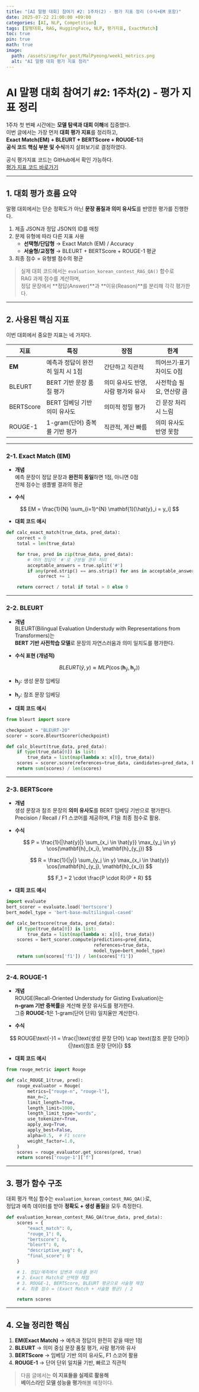```yaml
---
title: "[AI 말평 대회] 참여기 #2: 1주차(2) - 평가 지표 정리 (수식+EM 포함)"
date: 2025-07-22 21:00:00 +09:00
categories: [AI, NLP, Competition]
tags: [말평대회, RAG, HuggingFace, NLP, 평가지표, ExactMatch]
toc: true
pin: true
math: true
image:
  path: /assets/img/for_post/MalPyeong/week1_metrics.png
  alt: "AI 말평 대회 평가 지표 정리"
---
```


# AI 말평 대회 참여기 #2: 1주차(2) - 평가 지표 정리

1주차 첫 번째 시간에는 **모델 탐색과 대회 이해**에 집중했다.  
이번 글에서는 가장 먼저 **대회 평가 지표**를 정리하고,  
**Exact Match(EM) + BLEURT + BERTScore + ROUGE-1**과  
**공식 코드 핵심 부분 및 수식**까지 살펴보기로 결정하였다.

공식 평가지표 코드는 GitHub에서 확인 가능하다.  
[평가 지표 코드 바로가기](https://github.com/teddysum/korean_evaluation/blob/main/evaluation.py#L373)

---

## 1. 대회 평가 흐름 요약

말평 대회에서는 단순 정확도가 아닌 **문장 품질과 의미 유사도**를 반영한 평가를 진행한다.

1. 제출 JSON과 정답 JSON의 ID를 매칭
2. 문제 유형에 따라 다른 지표 사용
   - **선택형/단답형** → Exact Match (EM) / Accuracy
   - **서술형/교정형** → BLEURT + BERTScore + ROUGE-1 평균
3. 최종 점수 = 유형별 점수의 평균

> 실제 대회 코드에서는 `evaluation_korean_contest_RAG_QA()` 함수로  
> RAG 과제 점수를 계산하며,  
> 정답 문장에서 **정답(Answer)**과 **이유(Reason)**를 분리해 각각 평가한다.

---

## 2. 사용된 핵심 지표

이번 대회에서 중요한 지표는 네 가지다.

| 지표        | 특징                               | 장점                          | 한계                     |
|-------------|-----------------------------------|-------------------------------|-------------------------|
| **EM**      | 예측과 정답이 완전히 일치 시 1점    | 간단하고 직관적               | 띄어쓰기·표기 차이도 0점 |
| BLEURT      | BERT 기반 문장 품질 평가           | 의미 유사도 반영, 사람 평가와 유사 | 사전학습 필요, 연산량 큼 |
| BERTScore   | BERT 임베딩 기반 의미 유사도       | 의미적 정밀 평가               | 긴 문장 처리 시 느림     |
| ROUGE-1     | 1-gram(단어) 중복률 기반 평가     | 직관적, 계산 빠름              | 의미 유사도 반영 못함   |

---

### 2-1. Exact Match (EM)

- **개념**  
  예측 문장이 정답 문장과 **완전히 동일**하면 1점, 아니면 0점  
  전체 점수는 샘플별 결과의 평균

- **수식**

$$
EM = \frac{1}{N} \sum_{i=1}^{N} \mathbf{1}[\hat{y}_i = y_i]
$$

- **대회 코드 예시**
```python
def calc_exact_match(true_data, pred_data):
    correct = 0
    total = len(true_data)

    for true, pred in zip(true_data, pred_data):
        # 여러 정답이 '#'로 구분될 경우 처리
        acceptable_answers = true.split('#')
        if any(pred.strip() == ans.strip() for ans in acceptable_answers):
            correct += 1

    return correct / total if total > 0 else 0
```

---

### 2-2. BLEURT

- **개념**  
  BLEURT(Bilingual Evaluation Understudy with Representations from Transformers)는  
  **BERT 기반 사전학습 모델**로 문장의 자연스러움과 의미 일치도를 평가한다.

- **수식 표현 (개념적)**

$$
BLEURT(\hat{y}, y) \approx MLP\big(\cos(\mathbf{h}_{\hat{y}}, \mathbf{h}_{y})\big)
$$

- $\mathbf{h}_{\hat{y}}$: 생성 문장 임베딩  
- $\mathbf{h}_{y}$: 참조 문장 임베딩

- **대회 코드 예시**
```python
from bleurt import score

checkpoint = "BLEURT-20"
scorer = score.BleurtScorer(checkpoint)

def calc_bleurt(true_data, pred_data):
    if type(true_data[0]) is list:
        true_data = list(map(lambda x: x[0], true_data))
    scores = scorer.score(references=true_data, candidates=pred_data, batch_size=64)
    return sum(scores) / len(scores)
```

---

### 2-3. BERTScore

- **개념**  
  생성 문장과 참조 문장의 **의미 유사도**를 BERT 임베딩 기반으로 평가한다.  
  Precision / Recall / F1 스코어를 제공하며, F1을 최종 점수로 활용.

- **수식**

$$
P = \frac{1}{|\hat{y}|} \sum_{x_i \in \hat{y}} \max_{y_j \in y} \cos(\mathbf{h}_{x_i}, \mathbf{h}_{y_j})
$$

$$
R = \frac{1}{|y|} \sum_{y_j \in y} \max_{x_i \in \hat{y}} \cos(\mathbf{h}_{y_j}, \mathbf{h}_{x_i})
$$

$$
F_1 = 2 \cdot \frac{P \cdot R}{P + R}
$$

- **대회 코드 예시**
```python
import evaluate
bert_scorer = evaluate.load('bertscore')
bert_model_type = 'bert-base-multilingual-cased'

def calc_bertscore(true_data, pred_data):
    if type(true_data[0]) is list:
        true_data = list(map(lambda x: x[0], true_data))
    scores = bert_scorer.compute(predictions=pred_data,
                                 references=true_data,
                                 model_type=bert_model_type)
    return sum(scores['f1']) / len(scores['f1'])
```

---

### 2-4. ROUGE-1

- **개념**  
  ROUGE(Recall-Oriented Understudy for Gisting Evaluation)는  
  **n-gram 기반 중복률**을 계산해 문장 유사도를 평가한다.  
  그중 **ROUGE-1**은 1-gram(단어 단위) 일치율만 계산한다.

- **수식**

$$
ROUGE\text{-}1 = \frac{|\text{생성 문장 단어} \cap \text{참조 문장 단어}|}{|\text{참조 문장 단어}|}
$$

- **대회 코드 예시**
```python
from rouge_metric import Rouge

def calc_ROUGE_1(true, pred):
    rouge_evaluator = Rouge(
        metrics=["rouge-n", "rouge-l"],
        max_n=2,
        limit_length=True,
        length_limit=1000,
        length_limit_type="words",
        use_tokenizer=True,
        apply_avg=True,
        apply_best=False,
        alpha=0.5,  # F1 score
        weight_factor=1.0,
    )
    scores = rouge_evaluator.get_scores(pred, true)
    return scores['rouge-1']['f']
```

---

## 3. 평가 함수 구조

대회 평가 핵심 함수는 `evaluation_korean_contest_RAG_QA()`로,  
정답과 예측 데이터를 받아 **정확도 + 생성 품질**을 모두 측정한다.

```python
def evaluation_korean_contest_RAG_QA(true_data, pred_data):
    scores = {
        "exact_match": 0,
        "rouge_1": 0,
        "bertscore": 0,
        "bleurt": 0,
        "descriptive_avg": 0,
        "final_score": 0
    }

    # 1. 정답/예측에서 답변과 이유를 분리
    # 2. Exact Match로 선택형 채점
    # 3. ROUGE-1, BERTScore, BLEURT 평균으로 서술형 채점
    # 4. 최종 점수 = (Exact Match + 서술형 평균) / 2

    return scores
```

---

## 4. 오늘 정리한 핵심

1. **EM(Exact Match)** → 예측과 정답이 완전히 같을 때만 1점  
2. **BLEURT** → 의미 중심 문장 품질 평가, 사람 평가와 유사  
3. **BERTScore** → 임베딩 기반 의미 유사도, F1 스코어 활용  
4. **ROUGE-1** → 단어 단위 일치율 기반, 빠르고 직관적  

> 다음 글에서는 **이 지표들을 실제로 활용해  
> 베이스라인 모델 성능을 평가**해볼 예정이다.
